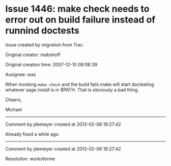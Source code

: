 # Issue 1446: make check needs to error out on build failure instead of runnind doctests

Issue created by migration from Trac.

Original creator: mabshoff

Original creation time: 2007-12-10 08:06:39

Assignee: was

When invoking `make check` and the build fails make will start doctesting whatever sage install is in $PATH. That is obviously a bad thing.

Cheers,

Michael


---

Comment by jdemeyer created at 2013-02-08 19:27:42

Already fixed a while ago.


---

Comment by jdemeyer created at 2013-02-08 19:27:42

Resolution: worksforme
